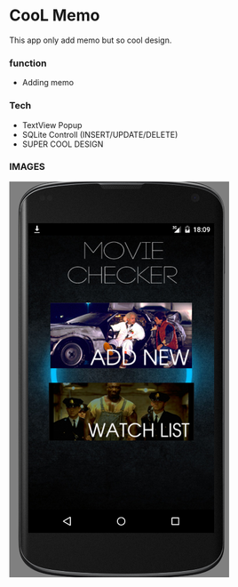 # CooL Memo
 This app only add memo but so cool design.

### function
  - Adding memo

### Tech
* TextView Popup
* SQLite Controll (INSERT/UPDATE/DELETE)
* SUPER COOL DESIGN

### IMAGES
![top](https://github.com/keima-matsui/coolLibrary/blob/master/top.png)


